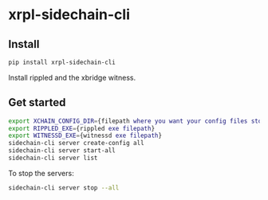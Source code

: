 # xrpl-sidechain-cli

## Install

```bash
pip install xrpl-sidechain-cli
```

Install rippled and the xbridge witness.

## Get started

```bash
export XCHAIN_CONFIG_DIR={filepath where you want your config files stored}
export RIPPLED_EXE={rippled exe filepath}
export WITNESSD_EXE={witnessd exe filepath}
sidechain-cli server create-config all
sidechain-cli server start-all
sidechain-cli server list
```

To stop the servers:
```bash
sidechain-cli server stop --all
```
